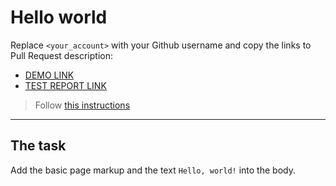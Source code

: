 # Hello world
Replace `<your_account>` with your Github username and copy the links to Pull Request description:
- [DEMO LINK](https://yevhen-pavlovskyi.github.io/layout_hello-world/)
- [TEST REPORT LINK](https://yevhen-pavlovskyi.github.io/layout_hello-world/report/html_report/)

> Follow [this instructions](https://mate-academy.github.io/layout_task-guideline/#how-to-solve-the-layout-tasks-on-github)
___

## The task
Add the basic page markup and the text `Hello, world!` into the body.
